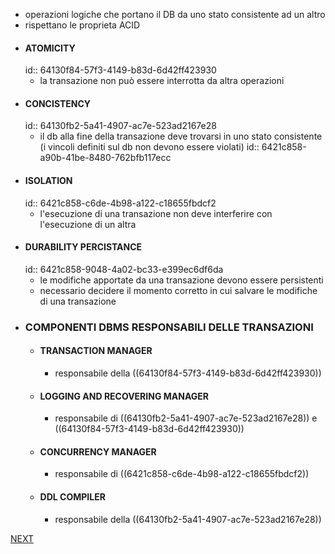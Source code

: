 - operazioni logiche che portano il DB da uno stato consistente ad un altro
- rispettano le proprieta ACID
- #### ATOMICITY
  id:: 64130f84-57f3-4149-b83d-6d42ff423930
	- la transazione non può essere interrotta da altra operazioni
- #### CONCISTENCY
  id:: 64130fb2-5a41-4907-ac7e-523ad2167e28
	- il db alla fine della transazione deve trovarsi in uno stato consistente (i vincoli definiti sul db non devono essere violati)
	  id:: 6421c858-a90b-41be-8480-762bfb117ecc
- #### ISOLATION
  id:: 6421c858-c6de-4b98-a122-c18655fbdcf2
	- l'esecuzione di una transazione non deve interferire con l'esecuzione di un altra
- #### DURABILITY PERCISTANCE
  id:: 6421c858-9048-4a02-bc33-e399ec6df6da
	- le modifiche apportate da una transazione devono essere persistenti
	- necessario decidere il momento corretto in cui salvare le modifiche di una transazione
- ### COMPONENTI DBMS RESPONSABILI DELLE TRANSAZIONI
	- #### TRANSACTION MANAGER
		- responsabile della ((64130f84-57f3-4149-b83d-6d42ff423930))
	- #### LOGGING AND RECOVERING MANAGER
		- responsabile di ((64130fb2-5a41-4907-ac7e-523ad2167e28)) e ((64130f84-57f3-4149-b83d-6d42ff423930))
	- #### CONCURRENCY MANAGER
		- responsabile di ((6421c858-c6de-4b98-a122-c18655fbdcf2))
	- #### DDL COMPILER
		- responsabile della ((64130fb2-5a41-4907-ac7e-523ad2167e28))

 [NEXT](pages/struttura_database.md)
